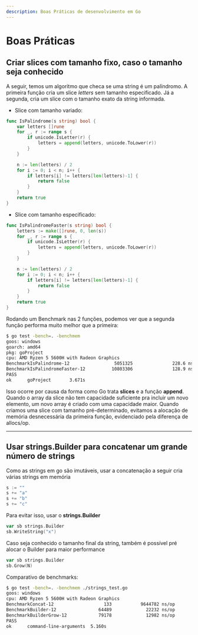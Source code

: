 ```yaml
---
description: Boas Práticas de desenvolvimento em Go
---
```


# Boas Práticas

## Criar slices com tamanho fixo, caso o tamanho seja conhecido

A seguir, temos um algoritmo que checa se uma string é um palíndromo. A primeira função cria um slice _letters_ sem tamanho especificado. Já a segunda, cria um slice com o tamanho exato da string informada.

* Slice com tamanho variado:
 
```go
func IsPalindrome(s string) bool {
	var letters []rune
	for _, r := range s {
		if unicode.IsLetter(r) {
			letters = append(letters, unicode.ToLower(r))
		}
	}

	n := len(letters) / 2
	for i := 0; i < n; i++ {
		if letters[i] != letters[len(letters)-1] {
			return false
		}
	}
	return true
}
```

* Slice com tamanho especificado:

```go
func IsPalindromeFaster(s string) bool {
	letters := make([]rune, 0, len(s))
	for _, r := range s {
		if unicode.IsLetter(r) {
			letters = append(letters, unicode.ToLower(r))
		}
	}

	n := len(letters) / 2
	for i := 0; i < n; i++ {
		if letters[i] != letters[len(letters)-1] {
			return false
		}
	}
	return true
}
```

Rodando um Benchmark nas 2 funções, podemos ver que a segunda função performa muito melhor que a primeira:

```bash
$ go test -bench=. -benchmem
goos: windows
goarch: amd64
pkg: goProject
cpu: AMD Ryzen 5 5600H with Radeon Graphics
BenchmarkIsPalindrome-12                 5051325               228.6 ns/op           248 B/op          5 allocs/op
BenchmarkIsPalindromeFaster-12          10803306               128.9 ns/op           128 B/op          1 allocs/op
PASS
ok      goProject       3.671s
```

Isso ocorre por causa da forma como Go trata **slices** e a função **append**. Quando o array da slice não tem capacidade suficiente pra incluir um novo elemento, um novo array é criado com uma capacidade maior. Quando criamos uma slice com tamanho pré-determinado, evitamos a alocação de memória desnecessária da primeira função, evidenciado pela diferença de allocs/op.

***

## Usar strings.Builder para concatenar um grande número de strings

Como as strings em go são imutáveis, usar a concatenação a seguir cria várias strings em memória

```go
s := ""
s += "a"
s += "b"
s += "c"
```

Para evitar isso, usar o **strings.Builder**

```go
var sb strings.Builder
sb.WriteString("x")
```

Caso seja conhecido o tamanho final da string, também é possível pré alocar o Builder para maior performance

```go
var sb strings.Builder
sb.Grow(N)
```

Comparativo de benchmarks:

```bash
$ go test -bench=. -benchmem ./strings_test.go 
goos: windows
cpu: AMD Ryzen 5 5600H with Radeon Graphics
BenchmarkConcat-12                   133           9644782 ns/op        53164097 B/op      10000 allocs/op
BenchmarkBuilder-12                64489             22232 ns/op           46584 B/op         16 allocs/op
BenchmarkBuilderGrow-12            79178             12982 ns/op           10240 B/op          1 allocs/op
PASS
ok      command-line-arguments  5.160s
```
